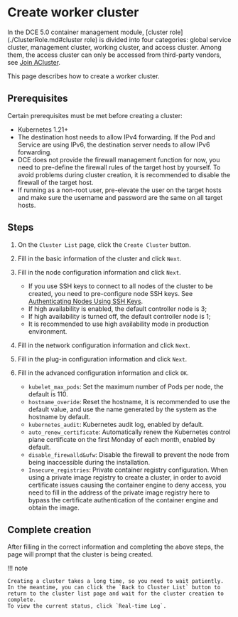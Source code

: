 # Create worker cluster

In the DCE 5.0 container management module, [cluster role](./ClusterRole.md#cluster role) is divided into four categories: global service cluster, management cluster, working cluster, and access cluster. Among them, the access cluster can only be accessed from third-party vendors, see [Join ACluster](JoinACluster.md).

This page describes how to create a worker cluster.

## Prerequisites

Certain prerequisites must be met before creating a cluster:

- Kubernetes 1.21+
- The destination host needs to allow IPv4 forwarding. If the Pod and Service are using IPv6, the destination server needs to allow IPv6 forwarding.
- DCE does not provide the firewall management function for now, you need to pre-define the firewall rules of the target host by yourself. To avoid problems during cluster creation, it is recommended to disable the firewall of the target host.
- If running as a non-root user, pre-elevate the user on the target hosts and make sure the username and password are the same on all target hosts.

## Steps

1. On the `Cluster List` page, click the `Create Cluster` button.

    

2. Fill in the basic information of the cluster and click `Next`.

    

3. Fill in the node configuration information and click `Next`.

    - If you use SSH keys to connect to all nodes of the cluster to be created, you need to pre-configure node SSH keys. See [Authenticating Nodes Using SSH Keys](../Nodes/NodeConfig.md).
    - If high availability is enabled, the default controller node is 3;
    - If high availability is turned off, the default controller node is 1;
    - It is recommended to use high availability mode in production environment.

        

4. Fill in the network configuration information and click `Next`.

    

5. Fill in the plug-in configuration information and click `Next`.

    

6. Fill in the advanced configuration information and click `OK`.

    - `kubelet_max_pods`: Set the maximum number of Pods per node, the default is 110.
    - `hostname_overide`: Reset the hostname, it is recommended to use the default value, and use the name generated by the system as the hostname by default.
    - `kubernetes_audit`: Kubernetes audit log, enabled by default.
    - `auto_renew_certificate`: Automatically renew the Kubernetes control plane certificate on the first Monday of each month, enabled by default.
    - `disable_firewalld&ufw`: Disable the firewall to prevent the node from being inaccessible during the installation.
    - `Insecure_registries`: Private container registry configuration. When using a private image registry to create a cluster, in order to avoid certificate issues causing the container engine to deny access, you need to fill in the address of the private image registry here to bypass the certificate authentication of the container engine and obtain the image.

        

## Complete creation

After filling in the correct information and completing the above steps, the page will prompt that the cluster is being created.

!!! note

    Creating a cluster takes a long time, so you need to wait patiently. In the meantime, you can click the `Back to Cluster List` button to return to the cluster list page and wait for the cluster creation to complete.
    To view the current status, click `Real-time Log`.



